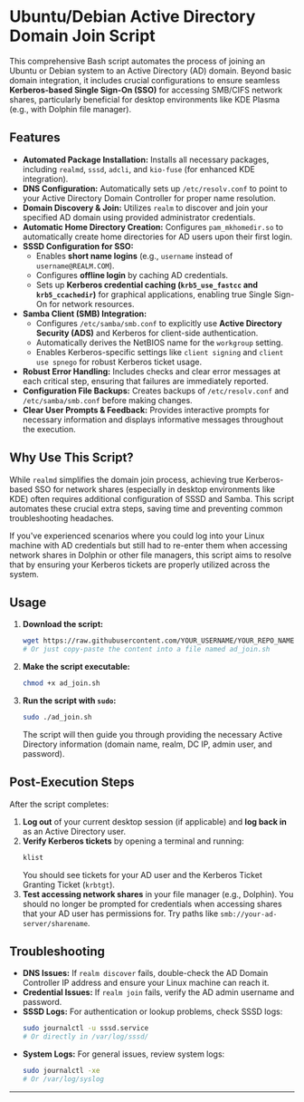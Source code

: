 # Ubuntu/Debian Active Directory Domain Join Script

This comprehensive Bash script automates the process of joining an Ubuntu or Debian system to an Active Directory (AD) domain. Beyond basic domain integration, it includes crucial configurations to ensure seamless **Kerberos-based Single Sign-On (SSO)** for accessing SMB/CIFS network shares, particularly beneficial for desktop environments like KDE Plasma (e.g., with Dolphin file manager).

## Features

  * **Automated Package Installation:** Installs all necessary packages, including `realmd`, `sssd`, `adcli`, and `kio-fuse` (for enhanced KDE integration).
  * **DNS Configuration:** Automatically sets up `/etc/resolv.conf` to point to your Active Directory Domain Controller for proper name resolution.
  * **Domain Discovery & Join:** Utilizes `realm` to discover and join your specified AD domain using provided administrator credentials.
  * **Automatic Home Directory Creation:** Configures `pam_mkhomedir.so` to automatically create home directories for AD users upon their first login.
  * **SSSD Configuration for SSO:**
      * Enables **short name logins** (e.g., `username` instead of `username@REALM.COM`).
      * Configures **offline login** by caching AD credentials.
      * Sets up **Kerberos credential caching (`krb5_use_fastcc` and `krb5_ccachedir`)** for graphical applications, enabling true Single Sign-On for network resources.
  * **Samba Client (SMB) Integration:**
      * Configures `/etc/samba/smb.conf` to explicitly use **Active Directory Security (ADS)** and Kerberos for client-side authentication.
      * Automatically derives the NetBIOS name for the `workgroup` setting.
      * Enables Kerberos-specific settings like `client signing` and `client use spnego` for robust Kerberos ticket usage.
  * **Robust Error Handling:** Includes checks and clear error messages at each critical step, ensuring that failures are immediately reported.
  * **Configuration File Backups:** Creates backups of `/etc/resolv.conf` and `/etc/samba/smb.conf` before making changes.
  * **Clear User Prompts & Feedback:** Provides interactive prompts for necessary information and displays informative messages throughout the execution.

## Why Use This Script?

While `realmd` simplifies the domain join process, achieving true Kerberos-based SSO for network shares (especially in desktop environments like KDE) often requires additional configuration of SSSD and Samba. This script automates these crucial extra steps, saving time and preventing common troubleshooting headaches.

If you've experienced scenarios where you could log into your Linux machine with AD credentials but still had to re-enter them when accessing network shares in Dolphin or other file managers, this script aims to resolve that by ensuring your Kerberos tickets are properly utilized across the system.

## Usage

1.  **Download the script:**

    ```bash
    wget https://raw.githubusercontent.com/YOUR_USERNAME/YOUR_REPO_NAME/main/ad_join.sh
    # Or just copy-paste the content into a file named ad_join.sh
    ```

2.  **Make the script executable:**

    ```bash
    chmod +x ad_join.sh
    ```

3.  **Run the script with `sudo`:**

    ```bash
    sudo ./ad_join.sh
    ```

    The script will then guide you through providing the necessary Active Directory information (domain name, realm, DC IP, admin user, and password).

## Post-Execution Steps

After the script completes:

1.  **Log out** of your current desktop session (if applicable) and **log back in** as an Active Directory user.
2.  **Verify Kerberos tickets** by opening a terminal and running:
    ```bash
    klist
    ```
    You should see tickets for your AD user and the Kerberos Ticket Granting Ticket (`krbtgt`).
3.  **Test accessing network shares** in your file manager (e.g., Dolphin). You should no longer be prompted for credentials when accessing shares that your AD user has permissions for. Try paths like `smb://your-ad-server/sharename`.

## Troubleshooting

  * **DNS Issues:** If `realm discover` fails, double-check the AD Domain Controller IP address and ensure your Linux machine can reach it.
  * **Credential Issues:** If `realm join` fails, verify the AD admin username and password.
  * **SSSD Logs:** For authentication or lookup problems, check SSSD logs:
    ```bash
    sudo journalctl -u sssd.service
    # Or directly in /var/log/sssd/
    ```
  * **System Logs:** For general issues, review system logs:
    ```bash
    sudo journalctl -xe
    # Or /var/log/syslog
    ```

-----